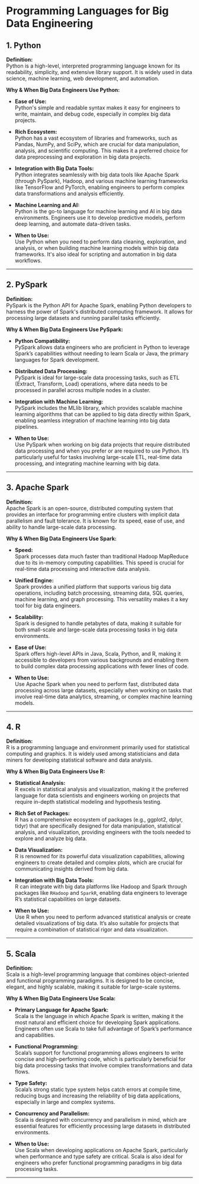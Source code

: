 # Programming Languages for Big Data Engineering

## 1. Python

**Definition:**  
Python is a high-level, interpreted programming language known for its readability, simplicity, and extensive library support. It is widely used in data science, machine learning, web development, and automation.

**Why & When Big Data Engineers Use Python:**

- **Ease of Use:**  
  Python's simple and readable syntax makes it easy for engineers to write, maintain, and debug code, especially in complex big data projects.
  
- **Rich Ecosystem:**  
  Python has a vast ecosystem of libraries and frameworks, such as Pandas, NumPy, and SciPy, which are crucial for data manipulation, analysis, and scientific computing. This makes it a preferred choice for data preprocessing and exploration in big data projects.
  
- **Integration with Big Data Tools:**  
  Python integrates seamlessly with big data tools like Apache Spark (through PySpark), Hadoop, and various machine learning frameworks like TensorFlow and PyTorch, enabling engineers to perform complex data transformations and analysis efficiently.
  
- **Machine Learning and AI:**  
  Python is the go-to language for machine learning and AI in big data environments. Engineers use it to develop predictive models, perform deep learning, and automate data-driven tasks.

- **When to Use:**  
  Use Python when you need to perform data cleaning, exploration, and analysis, or when building machine learning models within big data frameworks. It's also ideal for scripting and automation in big data workflows.

---

## 2. PySpark

**Definition:**  
PySpark is the Python API for Apache Spark, enabling Python developers to harness the power of Spark's distributed computing framework. It allows for processing large datasets and running parallel tasks efficiently.

**Why & When Big Data Engineers Use PySpark:**

- **Python Compatibility:**  
  PySpark allows data engineers who are proficient in Python to leverage Spark’s capabilities without needing to learn Scala or Java, the primary languages for Spark development.
  
- **Distributed Data Processing:**  
  PySpark is ideal for large-scale data processing tasks, such as ETL (Extract, Transform, Load) operations, where data needs to be processed in parallel across multiple nodes in a cluster.
  
- **Integration with Machine Learning:**  
  PySpark includes the MLlib library, which provides scalable machine learning algorithms that can be applied to big data directly within Spark, enabling seamless integration of machine learning into big data pipelines.
  
- **When to Use:**  
  Use PySpark when working on big data projects that require distributed data processing and when you prefer or are required to use Python. It’s particularly useful for tasks involving large-scale ETL, real-time data processing, and integrating machine learning with big data.

---

## 3. Apache Spark

**Definition:**  
Apache Spark is an open-source, distributed computing system that provides an interface for programming entire clusters with implicit data parallelism and fault tolerance. It is known for its speed, ease of use, and ability to handle large-scale data processing.

**Why & When Big Data Engineers Use Spark:**

- **Speed:**  
  Spark processes data much faster than traditional Hadoop MapReduce due to its in-memory computing capabilities. This speed is crucial for real-time data processing and interactive data analysis.
  
- **Unified Engine:**  
  Spark provides a unified platform that supports various big data operations, including batch processing, streaming data, SQL queries, machine learning, and graph processing. This versatility makes it a key tool for big data engineers.
  
- **Scalability:**  
  Spark is designed to handle petabytes of data, making it suitable for both small-scale and large-scale data processing tasks in big data environments.
  
- **Ease of Use:**  
  Spark offers high-level APIs in Java, Scala, Python, and R, making it accessible to developers from various backgrounds and enabling them to build complex data processing applications with fewer lines of code.
  
- **When to Use:**  
  Use Apache Spark when you need to perform fast, distributed data processing across large datasets, especially when working on tasks that involve real-time data analytics, streaming, or complex machine learning models.

---

## 4. R

**Definition:**  
R is a programming language and environment primarily used for statistical computing and graphics. It is widely used among statisticians and data miners for developing statistical software and data analysis.

**Why & When Big Data Engineers Use R:**

- **Statistical Analysis:**  
  R excels in statistical analysis and visualization, making it the preferred language for data scientists and engineers working on projects that require in-depth statistical modeling and hypothesis testing.
  
- **Rich Set of Packages:**  
  R has a comprehensive ecosystem of packages (e.g., ggplot2, dplyr, tidyr) that are specifically designed for data manipulation, statistical analysis, and visualization, providing engineers with the tools needed to explore and analyze big data.
  
- **Data Visualization:**  
  R is renowned for its powerful data visualization capabilities, allowing engineers to create detailed and complex plots, which are crucial for communicating insights derived from big data.
  
- **Integration with Big Data Tools:**  
  R can integrate with big data platforms like Hadoop and Spark through packages like `RHadoop` and `SparkR`, enabling data engineers to leverage R’s statistical capabilities on large datasets.
  
- **When to Use:**  
  Use R when you need to perform advanced statistical analysis or create detailed visualizations of big data. It’s also suitable for projects that require a combination of statistical rigor and data visualization.

---

## 5. Scala

**Definition:**  
Scala is a high-level programming language that combines object-oriented and functional programming paradigms. It is designed to be concise, elegant, and highly scalable, making it suitable for large-scale systems.

**Why & When Big Data Engineers Use Scala:**

- **Primary Language for Apache Spark:**  
  Scala is the language in which Apache Spark is written, making it the most natural and efficient choice for developing Spark applications. Engineers often use Scala to take full advantage of Spark’s performance and capabilities.
  
- **Functional Programming:**  
  Scala’s support for functional programming allows engineers to write concise and high-performing code, which is particularly beneficial for big data processing tasks that involve complex transformations and data flows.
  
- **Type Safety:**  
  Scala’s strong static type system helps catch errors at compile time, reducing bugs and increasing the reliability of big data applications, especially in large and complex systems.
  
- **Concurrency and Parallelism:**  
  Scala is designed with concurrency and parallelism in mind, which are essential features for efficiently processing large datasets in distributed environments.
  
- **When to Use:**  
  Use Scala when developing applications on Apache Spark, particularly when performance and type safety are critical. Scala is also ideal for engineers who prefer functional programming paradigms in big data processing tasks.

---


